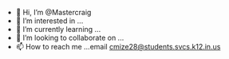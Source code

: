 - 👋 Hi, I’m @Mastercraig
- 👀 I’m interested in ...
- 🌱 I’m currently learning ...
- 💞️ I’m looking to collaborate on ...
- 📫 How to reach me ...email cmize28@students.svcs.k12.in.us

<!---
Mastercraig/Mastercraig is a ✨ special ✨ repository because its `README.md` (this file) appears on your GitHub profile.
You can click the Preview link to take a look at your changes.
--->




